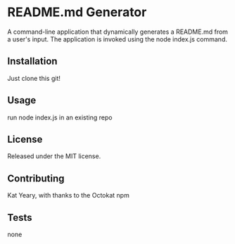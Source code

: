 
  # README.md Generator

  A command-line application that dynamically generates a README.md from a user's input. The application is invoked using the node index.js command.

  ## Installation 
  
  Just clone this git!

  ## Usage
  
  run node index.js in an existing repo

  ## License 
  
  Released under the MIT license.

  ## Contributing 
  
  Kat Yeary, with thanks to the Octokat npm

  ## Tests 
  
  none